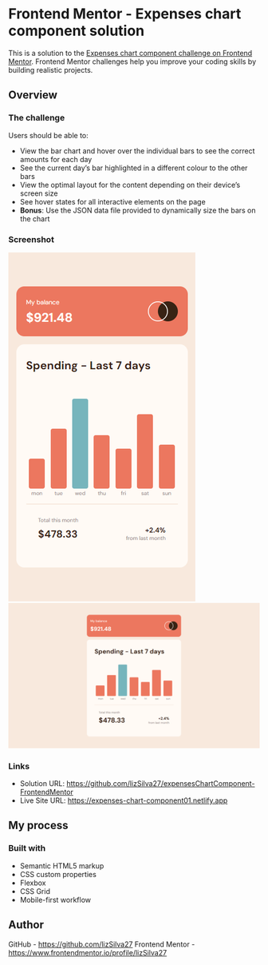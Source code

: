# Frontend Mentor - Expenses chart component solution

This is a solution to the [Expenses chart component challenge on Frontend Mentor](https://www.frontendmentor.io/challenges/expenses-chart-component-e7yJBUdjwt). Frontend Mentor challenges help you improve your coding skills by building realistic projects. 

## Overview

### The challenge

Users should be able to:

- View the bar chart and hover over the individual bars to see the correct amounts for each day
- See the current day’s bar highlighted in a different colour to the other bars
- View the optimal layout for the content depending on their device’s screen size
- See hover states for all interactive elements on the page
- **Bonus**: Use the JSON data file provided to dynamically size the bars on the chart

### Screenshot

![](design/view_mobile.png)
![](design/view_desktop.png)

### Links

- Solution URL: https://github.com/lizSilva27/expensesChartComponent-FrontendMentor
- Live Site URL: https://expenses-chart-component01.netlify.app

## My process

### Built with

- Semantic HTML5 markup
- CSS custom properties
- Flexbox
- CSS Grid
- Mobile-first workflow

## Author

GitHub - https://github.com/lizSilva27
Frontend Mentor - https://www.frontendmentor.io/profile/lizSilva27

